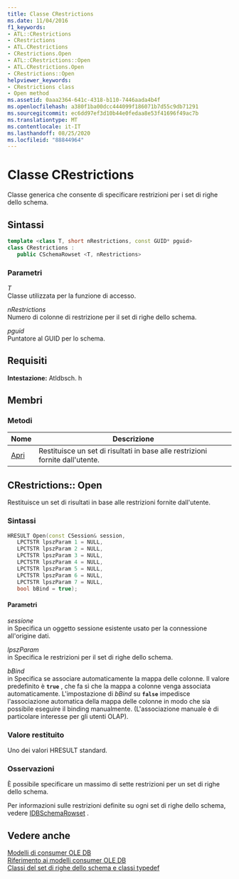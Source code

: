 ```yaml
---
title: Classe CRestrictions
ms.date: 11/04/2016
f1_keywords:
- ATL::CRestrictions
- CRestrictions
- ATL.CRestrictions
- CRestrictions.Open
- ATL::CRestrictions::Open
- ATL.CRestrictions.Open
- CRestrictions::Open
helpviewer_keywords:
- CRestrictions class
- Open method
ms.assetid: 0aaa2364-641c-4318-b110-7446aada4b4f
ms.openlocfilehash: a380f1ba00dcc444099f186071b7d55c9db71291
ms.sourcegitcommit: ec6dd97ef3d10b44e0fedaa8e53f41696f49ac7b
ms.translationtype: MT
ms.contentlocale: it-IT
ms.lasthandoff: 08/25/2020
ms.locfileid: "88844964"
---
```

# <a name="crestrictions-class"></a>Classe CRestrictions

Classe generica che consente di specificare restrizioni per i set di righe dello schema.

## <a name="syntax"></a>Sintassi

```cpp
template <class T, short nRestrictions, const GUID* pguid>
class CRestrictions :
   public CSchemaRowset <T, nRestrictions>
```

### <a name="parameters"></a>Parametri

*T*<br/>
Classe utilizzata per la funzione di accesso.

*nRestrictions*<br/>
Numero di colonne di restrizione per il set di righe dello schema.

*pguid*<br/>
Puntatore al GUID per lo schema.

## <a name="requirements"></a>Requisiti

**Intestazione:** Atldbsch. h

## <a name="members"></a>Membri

### <a name="methods"></a>Metodi

| Nome | Descrizione |
|-|-|
|[Apri](#open)|Restituisce un set di risultati in base alle restrizioni fornite dall'utente.|

## <a name="crestrictionsopen"></a><a name="open"></a> CRestrictions:: Open

Restituisce un set di risultati in base alle restrizioni fornite dall'utente.

### <a name="syntax"></a>Sintassi

```cpp
HRESULT Open(const CSession& session,
   LPCTSTR lpszParam 1 = NULL,
   LPCTSTR lpszParam 2 = NULL,
   LPCTSTR lpszParam 3 = NULL,
   LPCTSTR lpszParam 4 = NULL,
   LPCTSTR lpszParam 5 = NULL,
   LPCTSTR lpszParam 6 = NULL,
   LPCTSTR lpszParam 7 = NULL,
   bool bBind = true);
```

#### <a name="parameters"></a>Parametri

*sessione*<br/>
in Specifica un oggetto sessione esistente usato per la connessione all'origine dati.

*lpszParam*<br/>
in Specifica le restrizioni per il set di righe dello schema.

*bBind*<br/>
in Specifica se associare automaticamente la mappa delle colonne. Il valore predefinito è **`true`** , che fa sì che la mappa a colonne venga associata automaticamente. L'impostazione di *bBind* su **`false`** impedisce l'associazione automatica della mappa delle colonne in modo che sia possibile eseguire il binding manualmente. (L'associazione manuale è di particolare interesse per gli utenti OLAP).

### <a name="return-value"></a>Valore restituito

Uno dei valori HRESULT standard.

### <a name="remarks"></a>Osservazioni

È possibile specificare un massimo di sette restrizioni per un set di righe dello schema.

Per informazioni sulle restrizioni definite su ogni set di righe dello schema, vedere [IDBSchemaRowset](/previous-versions/windows/desktop/ms713686(v=vs.85)) .

## <a name="see-also"></a>Vedere anche

[Modelli di consumer OLE DB](../../data/oledb/ole-db-consumer-templates-cpp.md)<br/>
[Riferimento ai modelli consumer OLE DB](../../data/oledb/ole-db-consumer-templates-reference.md)<br/>
[Classi del set di righe dello schema e classi typedef](../../data/oledb/schema-rowset-classes-and-typedef-classes.md)

